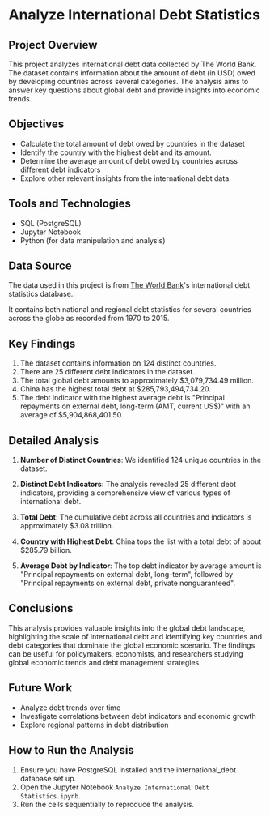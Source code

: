 # Analyze International Debt Statistics

## Project Overview
This project analyzes international debt data collected by The World Bank. The dataset contains information about the amount of debt (in USD) owed by developing countries across several categories. The analysis aims to answer key questions about global debt and provide insights into economic trends.


## Objectives
- Calculate the total amount of debt owed by countries in the dataset
- Identify the country with the highest debt and its amount.
- Determine the average amount of debt owed by countries across different debt indicators
- Explore other relevant insights from the international debt data.

## Tools and Technologies
- SQL (PostgreSQL)
- Jupyter Notebook
- Python (for data manipulation and analysis)

## Data Source
The data used in this project is from [The World Bank](https://www.worldbank.org/en/home)'s international debt statistics database.. 

It contains both national and regional debt statistics for several countries across the globe as recorded from 1970 to 2015.

## Key Findings
1. The dataset contains information on 124 distinct countries.
2. There are 25 different debt indicators in the dataset.
3. The total global debt amounts to approximately $3,079,734.49 million.
4. China has the highest total debt at $285,793,494,734.20.
5. The debt indicator with the highest average debt is "Principal repayments on external debt, long-term (AMT, current US$)" with an average of $5,904,868,401.50.

## Detailed Analysis
1. **Number of Distinct Countries**: We identified 124 unique countries in the dataset.

2. **Distinct Debt Indicators**: The analysis revealed 25 different debt indicators, providing a comprehensive view of various types of international debt.

3. **Total Debt**: The cumulative debt across all countries and indicators is approximately $3.08 trillion.

4. **Country with Highest Debt**: China tops the list with a total debt of about $285.79 billion.

5. **Average Debt by Indicator**: The top debt indicator by average amount is "Principal repayments on external debt, long-term", followed by "Principal repayments on external debt, private nonguaranteed".

## Conclusions
This analysis provides valuable insights into the global debt landscape, highlighting the scale of international debt and identifying key countries and debt categories that dominate the global economic scenario. The findings can be useful for policymakers, economists, and researchers studying global economic trends and debt management strategies.

## Future Work
- Analyze debt trends over time
- Investigate correlations between debt indicators and economic growth
- Explore regional patterns in debt distribution

## How to Run the Analysis
1. Ensure you have PostgreSQL installed and the international_debt database set up.
2. Open the Jupyter Notebook `Analyze International Debt Statistics.ipynb`.
3. Run the cells sequentially to reproduce the analysis.

